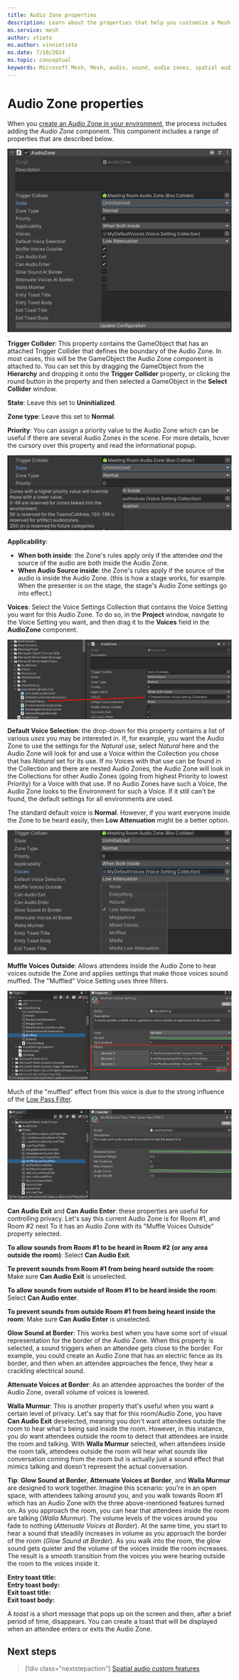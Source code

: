 ```yaml
---
title: Audio Zone properties
description: Learn about the properties that help you customize a Mesh Audio Zone. 
ms.service: mesh
author: vtieto
ms.author: vinnietieto
ms.date: 7/10/2024
ms.topic: conceptual
keywords: Microsoft Mesh, Mesh, audio, sound, audio zones, spatial audio, spatialization, voices, 3D audio, surround sound, acoustics
---
```


# Audio Zone properties

When you [create an Audio Zone in your environment](./create-zones-and-environment-audio.md#create-an-audio-zone), the process includes adding the *Audio Zone* component. This component includes a range of properties that are described below.

![______](../../../media/enhance-your-environment/audio-zones/057-audio-zone-properties.png)

**Trigger Collider**: This property contains the GameObject that has an attached Trigger Collider that defines the boundary of the Audio Zone. In most cases, this will be the GameObject the Audio Zone component is attached to. You can set this by dragging the GameObject from the **Hierarchy** and dropping it onto the **Trigger Collider** property, or clicking the round button in the property and then selected a GameObject in the **Select Collider** window.

**State**: Leave this set to **Uninitialized**.

**Zone type**: Leave this set to **Normal**.

**Priority**: You can assign a priority value to the Audio Zone which can be useful if there are several Audio Zones in the scene. For more details, hover the cursory over this property and read the informational popup.

![______](../../../media/enhance-your-environment/audio-zones/058-priority.png)

**Applicability**:

- **When both inside**: the Zone's rules apply only if the attendee *and* the source of the audio are both inside the Audio Zone.
- **When Audio Source inside**: the Zone's rules apply if the source of the audio is inside the Audio Zone. (this is how a stage works, for example. When the presenter is on the stage, the stage's Audio Zone settings go into effect.) 

**Voices**: Select the Voice Settings Collection that contains the Voice Setting you want for this Audio Zone. To do so, in the **Project** window, navigate to the Voice Setting you want, and then drag it to the **Voices** field in the **AudioZone** component.

![______](../../../media/enhance-your-environment/audio-zones/066-voice-setting.png)

**Default Voice Selection**: the drop-down for this property contains a list of various *uses* you may be interested in. If, for example, you want the Audio Zone to use the settings for the *Natural* use, select *Natural* here and the Audio Zone will look for and use a Voice within the Collection you chose that has *Natural* set for its use. If no Voices with that use can be found in the Collection and there are nested Audio Zones, the Audio Zone will look in the Collections for other Audio Zones (going from highest Priority to lowest Priority) for a Voice with that use. If no Audio Zones have such a Voice, the Audio Zone looks to the Environment for such a Voice. If it still can't be found, the default settings for all environments are used.

The standard default voice is **Normal**. However, if you want everyone inside the Zone to be heard easily, then **Low Attenuation** might be a better option.

![______](../../../media/enhance-your-environment/audio-zones/059-low-atten.png)

**Muffle Voices Outside**: Allows attendees inside the Audio Zone to hear voices outside the Zone and applies settings that make those voices sound muffled. The "Muffled" Voice Setting uses three filters.

![______](../../../media/enhance-your-environment/audio-zones/060-muffled.png)

Much of the "muffled" effect from this voice is due to the strong influence of the [Low Pass Filter](https://docs.unity3d.com/Manual/class-AudioLowPassFilter.html).

 ![______](../../../media/enhance-your-environment/audio-zones/061-muffled-low-pass-filter.png)

**Can Audio Exit** and **Can Audio Enter**: these properties are useful for controlling privacy. Let's say this current Audio Zone is for Room #1, and Room #2 next To it has an Audio Zone with its "Muffle Voices Outside" property selected. 

**To allow sounds from Room #1 to be heard in Room #2 (or any area outside the room)**:
Select **Can Audio Exit**. 
    
**To prevent sounds from Room #1 from being heard outside the room**:
Make sure **Can Audio Exit** is unselected. 
    
**To allow sounds from outside of Room #1 to be heard inside the room**:
Select **Can Audio enter**.
    
**To prevent sounds from outside Room #1 from being heard inside the room**:
Make sure **Can Audio Enter** is unselected.

**Glow Sound at Border**: This works best when you have some sort of visual representation for the border of the Audio Zone. When this property is selected, a sound triggers when an attendee gets close to the border. For example, you could create an Audio Zone that has an electric fence as its border, and then when an attendee approaches the fence, they hear a crackling electrical sound.

**Attenuate Voices at Border**: As an attendee approaches the border of the Audio Zone, overall volume of voices is lowered.

**Walla Murmur**: This is another property that's useful when you want a certain level of privacy. Let's say that for this room/Audio Zone, you have **Can Audio Exit** deselected, meaning you don't want attendees outside the room to hear what's being said inside the room. However, in this instance, you *do* want attendees outside the room to detect that attendees are inside the room and talking. With **Walla Murmur** selected, when attendees inside the room talk, attendees outside the room will hear what *sounds* like conversation coming from the room but is actually just a sound effect that mimics talking and doesn't represent the actual conversation.

**Tip**: **Glow Sound at Border**, **Attenuate Voices at Border**, and **Walla Murmur** are designed to work together. Imagine this scenario: you're in an open space, with attendees talking around you, and you walk towards Room #1 which has an Audio Zone with the three above-mentioned features turned on. As you approach the room, you can hear that attendees inside the room are talking (*Walla Murmur*). The volume levels of the voices around you fade to nothing (*Attenuate Voices at Border*). At the same time, you start to hear a sound that steadily increases in volume as you approach the border of the room (*Glow Sound at Border*). As you walk into the room, the glow sound gets quieter and the volume of the voices inside the room increases. The result is a smooth transition from the voices you were hearing outside the room to the voices inside it.

**Entry toast title:**  
**Entry toast body:**  
**Exit toast title:**  
**Exit toast body:**

A *toast* is a short message that pops up on the screen and then, after a brief period of time, disappears. You can create a toast that will be displayed when an attendee enters or exits the Audio Zone. 

## Next steps

> [!div class="nextstepaction"]
> [Spatial audio custom features](spatial-audio-custom-features.md)